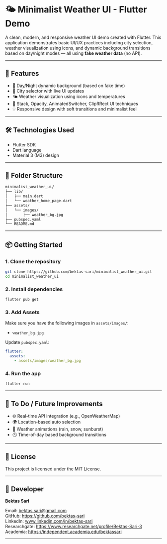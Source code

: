 # 🌤️ Minimalist Weather UI - Flutter Demo

A clean, modern, and responsive weather UI demo created with Flutter. 
This application demonstrates basic UI/UX practices including city selection, 
weather visualization using icons, and dynamic background transitions based on 
day/night modes — all using **fake weather data** (no API).

---

## 🚀 Features

- 🌇 Day/Night dynamic background (based on fake time)
- 🌆 City selector with live UI updates
- 🌤️ Weather visualization using icons and temperatures
- 🧱 Stack, Opacity, AnimatedSwitcher, ClipRRect UI techniques
- 💡 Responsive design with soft transitions and minimalist feel

---

## 🛠️ Technologies Used

- Flutter SDK
- Dart language
- Material 3 (M3) design

---

## 📁 Folder Structure

```bash
minimalist_weather_ui/
├── lib/
│   ├── main.dart
│   └── weather_home_page.dart
├── assets/
│   └── images/
│       ├── weather_bg.jpg
├── pubspec.yaml
└── README.md
```

---

## 📦 Getting Started

### 1. Clone the repository
```bash
git clone https://github.com/bektas-sari/minimalist_weather_ui.git
cd minimalist_weather_ui
```

### 2. Install dependencies
```bash
flutter pub get
```

### 3. Add Assets
Make sure you have the following images in `assets/images/`:
- `weather_bg.jpg`

Update `pubspec.yaml`:
```yaml
flutter:
  assets:
    - assets/images/weather_bg.jpg
```

### 4. Run the app
```bash
flutter run
```

---

## 🔧 To Do / Future Improvements

- 🌐 Real-time API integration (e.g., OpenWeatherMap)
- 🌍 Location-based auto selection
- 🌈 Weather animations (rain, snow, sunburst)
- 🕓 Time-of-day based background transitions

---

## 📄 License

This project is licensed under the MIT License. 

---

## 👤 Developer

**Bektas Sari**  

Email: bektas.sari@gmail.com  <br>
GitHub: https://github.com/bektas-sari <br>
LinkedIn: www.linkedin.com/in/bektas-sari <br>
Researchgate: https://www.researchgate.net/profile/Bektas-Sari-3 <br>
Academia: https://independent.academia.edu/bektassari <br>

---

